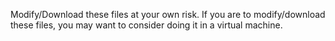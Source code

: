 Modify/Download these files at your own risk. If you are to modify/download these files, you may want to consider doing it in a virtual machine.
